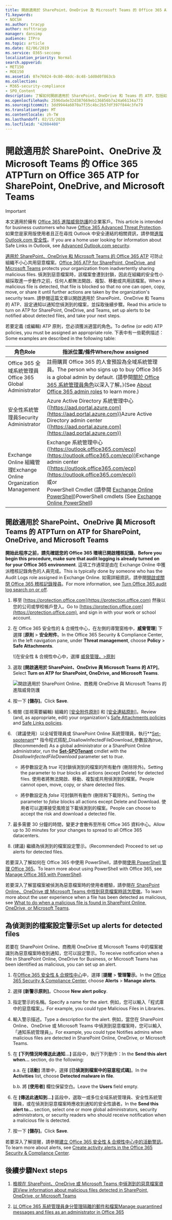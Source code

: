 ```yaml
---
title: 開啟適用於 SharePoint、OneDrive 及 Microsoft Teams 的 Office 365 ATP
f1.keywords:
- NOCSH
ms.author: tracyp
author: msfttracyp
manager: dansimp
audience: ITPro
ms.topic: article
ms.date: 02/06/2019
ms.service: O365-seccomp
localization_priority: Normal
search.appverid:
- MET150
- MOE150
ms.assetid: 07e76024-0c80-40dc-8c48-1dd0d0f863cb
ms.collection:
- M365-security-compliance
- SPO_Content
description: 了解如何開啟適用於 SharePoint、OneDrive 和 Teams 的 ATP，包括如何為偵測到的檔案設定警示。
ms.openlocfilehash: 2596dade32d387669eb136856b7a24a66134a773
ms.sourcegitcommit: 3dd9944a6070a7f35c4bc2b57df397f844c3fe79
ms.translationtype: MT
ms.contentlocale: zh-TW
ms.lasthandoff: 02/15/2020
ms.locfileid: "42084408"
---
```

# <a name="turn-on-office-365-atp-for-sharepoint-onedrive-and-microsoft-teams"></a><span data-ttu-id="bd4b2-103">開啟適用於 SharePoint、OneDrive 及 Microsoft Teams 的 Office 365 ATP</span><span class="sxs-lookup"><span data-stu-id="bd4b2-103">Turn on Office 365 ATP for SharePoint, OneDrive, and Microsoft Teams</span></span>

> [!IMPORTANT]
> <span data-ttu-id="bd4b2-104">本文適用於擁有 [Office 365 進階威脅防護](office-365-atp.md)的企業客戶。</span><span class="sxs-lookup"><span data-stu-id="bd4b2-104">This article is intended for business customers who have [Office 365 Advanced Threat Protection](office-365-atp.md).</span></span> <span data-ttu-id="bd4b2-105">如果您是家用版使用者且正在尋找 Outlook 中安全連結的相關資訊，請參閱[進階 Outlook.com 安全性](https://support.office.com/article/882d2243-eab9-4545-a58a-b36fee4a46e2)。</span><span class="sxs-lookup"><span data-stu-id="bd4b2-105">If you are a home user looking for information about Safe Links in Outlook, see [Advanced Outlook.com security](https://support.office.com/article/882d2243-eab9-4545-a58a-b36fee4a46e2).</span></span>

<span data-ttu-id="bd4b2-106">[適用於 SharePoint、OneDrive 和 Microsoft Teams 的 Office 365 ATP](atp-for-spo-odb-and-teams.md) 可防止組織不小心共用惡意檔案。</span><span class="sxs-lookup"><span data-stu-id="bd4b2-106">[Office 365 ATP for SharePoint, OneDrive, and Microsoft Teams](atp-for-spo-odb-and-teams.md) protects your organization from inadvertently sharing malicious files.</span></span> <span data-ttu-id="bd4b2-107">偵測到惡意檔案時，該檔案會遭到封鎖，因此在組織的安全性小組採取進一步動作之前，任何人都無法開啟、複製、移動或共用該檔案。</span><span class="sxs-lookup"><span data-stu-id="bd4b2-107">When a malicious file is detected, that file is blocked so that no one can open, copy, move, or share it until further actions are taken by the organization's security team.</span></span> <span data-ttu-id="bd4b2-108">請參閱這篇文章以開啟適用於 SharePoint、OneDrive 和 Teams 的 ATP、設定通知以通知您偵測到的檔案，並採取後續步驟。</span><span class="sxs-lookup"><span data-stu-id="bd4b2-108">Read this article to turn on ATP for SharePoint, OneDrive, and Teams, set up alerts to be notified about detected files, and take your next steps.</span></span>

<span data-ttu-id="bd4b2-109">若要定義 (或編輯) ATP 原則，您必須獲派適當的角色。</span><span class="sxs-lookup"><span data-stu-id="bd4b2-109">To define (or edit) ATP policies, you must be assigned an appropriate role.</span></span> <span data-ttu-id="bd4b2-110">下表中有一些範例描述：</span><span class="sxs-lookup"><span data-stu-id="bd4b2-110">Some examples are described in the following table:</span></span>

|<span data-ttu-id="bd4b2-111">角色</span><span class="sxs-lookup"><span data-stu-id="bd4b2-111">Role</span></span>|<span data-ttu-id="bd4b2-112">指派位置/條件</span><span class="sxs-lookup"><span data-stu-id="bd4b2-112">Where/how assigned</span></span>|
|---------|---------|
|<span data-ttu-id="bd4b2-113">Office 365 全域系統管理員</span><span class="sxs-lookup"><span data-stu-id="bd4b2-113">Office 365 Global Administrator</span></span>|<span data-ttu-id="bd4b2-114">註冊購買 Office 365 的人會預設為全域系統管理員。</span><span class="sxs-lookup"><span data-stu-id="bd4b2-114">The person who signs up to buy Office 365 is a global admin by default.</span></span> <span data-ttu-id="bd4b2-115">(請參閱[關於 Office 365 系統管理員角色](https://docs.microsoft.com/office365/admin/add-users/about-admin-roles)以深入了解。)</span><span class="sxs-lookup"><span data-stu-id="bd4b2-115">(See [About Office 365 admin roles](https://docs.microsoft.com/office365/admin/add-users/about-admin-roles) to learn more.)</span></span>|
|<span data-ttu-id="bd4b2-116">安全性系統管理員</span><span class="sxs-lookup"><span data-stu-id="bd4b2-116">Security Administrator</span></span>|<span data-ttu-id="bd4b2-117">Azure Active Directory 系統管理中心 ([https://aad.portal.azure.com](https://aad.portal.azure.com))</span><span class="sxs-lookup"><span data-stu-id="bd4b2-117">Azure Active Directory admin center ([https://aad.portal.azure.com](https://aad.portal.azure.com))</span></span>|
|<span data-ttu-id="bd4b2-118">Exchange Online 組織管理</span><span class="sxs-lookup"><span data-stu-id="bd4b2-118">Exchange Online Organization Management</span></span>|<span data-ttu-id="bd4b2-119">Exchange 系統管理中心 ([https://outlook.office365.com/ecp](https://outlook.office365.com/ecp))</span><span class="sxs-lookup"><span data-stu-id="bd4b2-119">Exchange admin center ([https://outlook.office365.com/ecp](https://outlook.office365.com/ecp))</span></span> <br><span data-ttu-id="bd4b2-120">或</span><span class="sxs-lookup"><span data-stu-id="bd4b2-120">or</span></span> <br>  <span data-ttu-id="bd4b2-121">PowerShell Cmdlet (請參閱 [Exchange Online PowerShell](https://docs.microsoft.com/powershell/exchange/exchange-online/exchange-online-powershell))</span><span class="sxs-lookup"><span data-stu-id="bd4b2-121">PowerShell cmdlets (See [Exchange Online PowerShell](https://docs.microsoft.com/powershell/exchange/exchange-online/exchange-online-powershell))</span></span>|

## <a name="turn-on-atp-for-sharepoint-onedrive-and-microsoft-teams"></a><span data-ttu-id="bd4b2-122">開啟適用於 SharePoint、OneDrive 與 Microsoft Teams 的 ATP</span><span class="sxs-lookup"><span data-stu-id="bd4b2-122">Turn on ATP for SharePoint, OneDrive, and Microsoft Teams</span></span>

<span data-ttu-id="bd4b2-123">**開始此程序之前，請先確認您的 Office 365 環境已開啟稽核記錄**。</span><span class="sxs-lookup"><span data-stu-id="bd4b2-123">**Before you begin this procedure, make sure that audit logging is already turned on for your Office 365 environment**.</span></span> <span data-ttu-id="bd4b2-124">這項工作通常是由在 Exchange Online 中獲派稽核記錄角色的人員完成。</span><span class="sxs-lookup"><span data-stu-id="bd4b2-124">This is typically done by someone who has the Audit Logs role assigned in Exchange Online.</span></span> <span data-ttu-id="bd4b2-125">如需詳細資訊，請參閱[開啟或關閉 Office 365 稽核記錄搜尋](../../compliance/turn-audit-log-search-on-or-off.md)。</span><span class="sxs-lookup"><span data-stu-id="bd4b2-125">For more information, see [Turn Office 365 audit log search on or off](../../compliance/turn-audit-log-search-on-or-off.md).</span></span>

1. <span data-ttu-id="bd4b2-126">移至 [https://protection.office.com](https://protection.office.com) 然後以您的公司或學校帳戶登入。</span><span class="sxs-lookup"><span data-stu-id="bd4b2-126">Go to [https://protection.office.com](https://protection.office.com), and sign in with your work or school account.</span></span>

2. <span data-ttu-id="bd4b2-127">在 Office 365 安全性的 & 合規性中心，在左側的導覽窗格中，**威脅管理**] 下選擇 [**原則** \> **安全附件**。</span><span class="sxs-lookup"><span data-stu-id="bd4b2-127">In the Office 365 Security & Compliance Center, in the left navigation pane, under **Threat management**, choose **Policy** \> **Safe Attachments**.</span></span>

   ![在安全性 & 合規性中心中，選擇 [威脅管理，\>原則](../../media/08849c91-f043-4cd1-a55e-d440c86442f2.png)

3. <span data-ttu-id="bd4b2-129">選取 **[開啟適用於 SharePoint、OneDrive 與 Microsoft Teams 的 ATP]**。</span><span class="sxs-lookup"><span data-stu-id="bd4b2-129">Select **Turn on ATP for SharePoint, OneDrive, and Microsoft Teams**.</span></span>

   ![開啟適用於 SharePoint Online、商務用 OneDrive 與 Microsoft Teams 的進階威脅防護](../../media/48cfaace-59cc-4e60-bf86-05ff6b99bdbf.png)

4. <span data-ttu-id="bd4b2-131">按一下 **[儲存]**。</span><span class="sxs-lookup"><span data-stu-id="bd4b2-131">Click **Save**.</span></span>

5. <span data-ttu-id="bd4b2-132">檢閱 (並視需要編輯) 組織的 [[安全附件原則]](set-up-atp-safe-attachments-policies.md) 和 [[安全連結原則]](set-up-atp-safe-links-policies.md)。</span><span class="sxs-lookup"><span data-stu-id="bd4b2-132">Review (and, as appropriate, edit) your organization's [Safe Attachments policies](set-up-atp-safe-attachments-policies.md) and [Safe Links policies](set-up-atp-safe-links-policies.md).</span></span>

6. <span data-ttu-id="bd4b2-133">（建議使用）以全域管理員或 SharePoint Online 系統管理員，執行**[Set-spotenant](https://docs.microsoft.com/powershell/module/sharepoint-online/Set-SPOTenant)** 指令程式搭配_DisallowInfectedFileDownload_參數設為*true*。</span><span class="sxs-lookup"><span data-stu-id="bd4b2-133">(Recommended) As a global administrator or a SharePoint Online administrator, run the **[Set-SPOTenant](https://docs.microsoft.com/powershell/module/sharepoint-online/Set-SPOTenant)** cmdlet with the _DisallowInfectedFileDownload_ parameter set to *true*.</span></span>

   - <span data-ttu-id="bd4b2-134">將參數設定為 *true* 可封鎖偵測到的檔案的所有動作 (刪除除外)。</span><span class="sxs-lookup"><span data-stu-id="bd4b2-134">Setting the parameter to *true* blocks all actions (except Delete) for detected files.</span></span> <span data-ttu-id="bd4b2-135">使用者將無法開啟、移動、複製或共用偵測到的檔案。</span><span class="sxs-lookup"><span data-stu-id="bd4b2-135">People cannot open, move, copy, or share detected files.</span></span>

   - <span data-ttu-id="bd4b2-136">將參數設定為 *false* 可封鎖所有動作 (刪除和下載除外)。</span><span class="sxs-lookup"><span data-stu-id="bd4b2-136">Setting the parameter to *false* blocks all actions except Delete and Download.</span></span> <span data-ttu-id="bd4b2-137">使用者可以選擇接受風險並下載偵測到的檔案。</span><span class="sxs-lookup"><span data-stu-id="bd4b2-137">People can choose to accept the risk and download a detected file.</span></span>

7. <span data-ttu-id="bd4b2-138">最多需要 30 分鐘的時間，變更才會散佈至所有 Office 365 資料中心。</span><span class="sxs-lookup"><span data-stu-id="bd4b2-138">Allow up to 30 minutes for your changes to spread to all Office 365 datacenters.</span></span>

8. <span data-ttu-id="bd4b2-139">(建議) 繼續為偵測到的檔案設定警示。</span><span class="sxs-lookup"><span data-stu-id="bd4b2-139">(Recommended) Proceed to set up alerts for detected files.</span></span>

<span data-ttu-id="bd4b2-140">若要深入了解如何在 Office 365 中使用 PowerShell，請參閱[使用 PowerShell 管理 Office 365](https://docs.microsoft.com/office365/enterprise/powershell/manage-office-365-with-office-365-powershell)。</span><span class="sxs-lookup"><span data-stu-id="bd4b2-140">To learn more about using PowerShell with Office 365, see [Manage Office 365 with PowerShell](https://docs.microsoft.com/office365/enterprise/powershell/manage-office-365-with-office-365-powershell).</span></span>

<span data-ttu-id="bd4b2-141">若要深入了解當檔案被偵測為惡意檔案時的使用者體驗，請參閱[在 SharePoint Online、OneDrive 或 Microsoft Teams 中找到惡意檔案時該怎麼做](https://support.office.com/article/01e902ad-a903-4e0f-b093-1e1ac0c37ad2)。</span><span class="sxs-lookup"><span data-stu-id="bd4b2-141">To learn more about the user experience when a file has been detected as malicious, see [What to do when a malicious file is found in SharePoint Online, OneDrive, or Microsoft Teams](https://support.office.com/article/01e902ad-a903-4e0f-b093-1e1ac0c37ad2).</span></span>

## <a name="set-up-alerts-for-detected-files"></a><span data-ttu-id="bd4b2-142">為偵測到的檔案設定警示</span><span class="sxs-lookup"><span data-stu-id="bd4b2-142">Set up alerts for detected files</span></span>

<span data-ttu-id="bd4b2-143">若要在 SharePoint Online、商務用 OneDrive 或 Microsoft Teams 中的檔案被識別為惡意檔案時收到通知，您可以設定警示。</span><span class="sxs-lookup"><span data-stu-id="bd4b2-143">To receive notification when a file in SharePoint Online, OneDrive for Business, or Microsoft Teams has been identified as malicious, you can set up an alert.</span></span>

1. <span data-ttu-id="bd4b2-144">在[Office 365 安全性 & 合規性中心](https://protection.office.com)中，選擇 [**提醒** \> **管理警示**。</span><span class="sxs-lookup"><span data-stu-id="bd4b2-144">In the [Office 365 Security & Compliance Center](https://protection.office.com), choose **Alerts** \> **Manage alerts**.</span></span>

2. <span data-ttu-id="bd4b2-145">選擇 **[新警示原則]**。</span><span class="sxs-lookup"><span data-stu-id="bd4b2-145">Choose **New alert policy**.</span></span>

3. <span data-ttu-id="bd4b2-146">指定警示的名稱。</span><span class="sxs-lookup"><span data-stu-id="bd4b2-146">Specify a name for the alert.</span></span> <span data-ttu-id="bd4b2-147">例如，您可以輸入「程式庫中的惡意檔案」。</span><span class="sxs-lookup"><span data-stu-id="bd4b2-147">For example, you could type Malicious Files in Libraries.</span></span>

4. <span data-ttu-id="bd4b2-148">輸入警示描述。</span><span class="sxs-lookup"><span data-stu-id="bd4b2-148">Type a description for the alert.</span></span> <span data-ttu-id="bd4b2-149">例如，當您在 SharePoint Online、OneDrive 或 Microsoft Teams 中偵測到惡意檔案時，您可以輸入「通知系統管理員」。</span><span class="sxs-lookup"><span data-stu-id="bd4b2-149">For example, you could type Notifies admins when malicious files are detected in SharePoint Online, OneDrive, or Microsoft Teams.</span></span>

5. <span data-ttu-id="bd4b2-150">在 **[下列情況時傳送此通知...]** 區段中，執行下列動作：</span><span class="sxs-lookup"><span data-stu-id="bd4b2-150">In the **Send this alert when...** section, do the following:</span></span>

   <span data-ttu-id="bd4b2-151">a.</span><span class="sxs-lookup"><span data-stu-id="bd4b2-151">a.</span></span> <span data-ttu-id="bd4b2-152">在 **[活動]** 清單中，選擇 **[已偵測到檔案中的惡意程式碼]**。</span><span class="sxs-lookup"><span data-stu-id="bd4b2-152">In the **Activities** list, choose **Detected malware in file**.</span></span>

   <span data-ttu-id="bd4b2-153">b.</span><span class="sxs-lookup"><span data-stu-id="bd4b2-153">b.</span></span> <span data-ttu-id="bd4b2-154">將 **[使用者]** 欄位保留空白。</span><span class="sxs-lookup"><span data-stu-id="bd4b2-154">Leave the **Users** field empty.</span></span>

6. <span data-ttu-id="bd4b2-155">在 **[傳送此通知到...]** 區段中，選取一或多位全域系統管理員、安全性系統管理員，或在偵測到惡意檔案時應收到通知的安全性讀者。</span><span class="sxs-lookup"><span data-stu-id="bd4b2-155">In the **Send this alert to...** section, select one or more global administrators, security administrators, or security readers who should receive notification when a malicious file is detected.</span></span>

7. <span data-ttu-id="bd4b2-156">按一下 **[儲存]**。</span><span class="sxs-lookup"><span data-stu-id="bd4b2-156">Click **Save**.</span></span>

<span data-ttu-id="bd4b2-157">若要深入了解提醒，請參閱[建立 Office 365 安全性 & 合規性中心中的活動警訊](../../compliance/create-activity-alerts.md)。</span><span class="sxs-lookup"><span data-stu-id="bd4b2-157">To learn more about alerts, see [Create activity alerts in the Office 365 Security & Compliance Center](../../compliance/create-activity-alerts.md).</span></span>

## <a name="next-steps"></a><span data-ttu-id="bd4b2-158">後續步驟</span><span class="sxs-lookup"><span data-stu-id="bd4b2-158">Next steps</span></span>

1. [<span data-ttu-id="bd4b2-159">檢視在 SharePoint、OneDrive 或 Microsoft Teams 中偵測到的惡意檔案資訊</span><span class="sxs-lookup"><span data-stu-id="bd4b2-159">View information about malicious files detected in SharePoint, OneDrive, or Microsoft Teams</span></span>](malicious-files-detected-in-spo-odb-or-teams.md)

2. [<span data-ttu-id="bd4b2-160">以 Office 365 系統管理員身分管理隔離的郵件和檔案</span><span class="sxs-lookup"><span data-stu-id="bd4b2-160">Manage quarantined messages and files as an administrator in Office 365</span></span>](manage-quarantined-messages-and-files.md)
